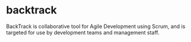 # backtrack
BackTrack is collaborative tool for Agile Development using Scrum, and is targeted for use by development teams and management staff.
